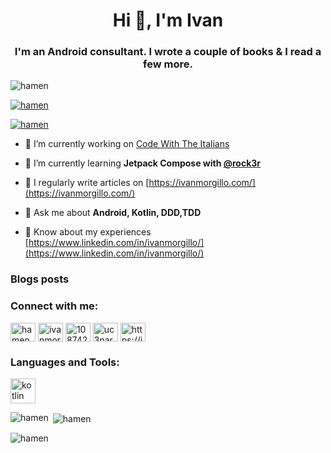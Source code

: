 <h1 align="center">Hi 👋, I'm Ivan</h1>
<h3 align="center">I'm an Android consultant. I wrote a couple of books & I read a few more.</h3>

<p align="left"> <img src="https://komarev.com/ghpvc/?username=hamen&label=Profile%20views&color=0e75b6&style=flat" alt="hamen" /> </p>

<p align="left"> <a href="https://github.com/ryo-ma/github-profile-trophy"><img src="https://github-profile-trophy.vercel.app/?username=hamen" alt="hamen" /></a> </p>

<p align="left"> <a href="https://twitter.com/hamen" target="blank"><img src="https://img.shields.io/twitter/follow/hamen?logo=twitter&style=for-the-badge" alt="hamen" /></a> </p>

- 🔭 I’m currently working on [Code With The Italians](http://codewiththeitalians.it)

- 🌱 I’m currently learning **Jetpack Compose with [@rock3r](https://github.com/rock3r)**

- 📝 I regularly write articles on [https://ivanmorgillo.com/](https://ivanmorgillo.com/)

- 💬 Ask me about **Android, Kotlin, DDD,TDD**

- 📄 Know about my experiences [https://www.linkedin.com/in/ivanmorgillo/](https://www.linkedin.com/in/ivanmorgillo/)

### Blogs posts
<!-- BLOG-POST-LIST:START -->
<!-- BLOG-POST-LIST:END -->

<h3 align="left">Connect with me:</h3>
<p align="left">
<a href="https://twitter.com/hamen" target="blank"><img align="center" src="https://raw.githubusercontent.com/rahuldkjain/github-profile-readme-generator/master/src/images/icons/Social/twitter.svg" alt="hamen" height="30" width="40" /></a>
<a href="https://linkedin.com/in/ivanmorgillo" target="blank"><img align="center" src="https://raw.githubusercontent.com/rahuldkjain/github-profile-readme-generator/master/src/images/icons/Social/linked-in-alt.svg" alt="ivanmorgillo" height="30" width="40" /></a>
<a href="https://stackoverflow.com/users/108742" target="blank"><img align="center" src="https://raw.githubusercontent.com/rahuldkjain/github-profile-readme-generator/master/src/images/icons/Social/stack-overflow.svg" alt="108742" height="30" width="40" /></a>
<a href="https://www.youtube.com/c/uc3nar9q1gmns6kcrio70vpq" target="blank"><img align="center" src="https://raw.githubusercontent.com/rahuldkjain/github-profile-readme-generator/master/src/images/icons/Social/youtube.svg" alt="uc3nar9q1gmns6kcrio70vpq" height="30" width="40" /></a>
<a href="/https://ivanmorgillo.com/feed/" target="blank"><img align="center" src="https://raw.githubusercontent.com/rahuldkjain/github-profile-readme-generator/master/src/images/icons/Social/rss.svg" alt="https://ivanmorgillo.com/feed/" height="30" width="40" /></a>
</p>

<h3 align="left">Languages and Tools:</h3>
<p align="left"> <a href="https://kotlinlang.org" target="_blank"> <img src="https://www.vectorlogo.zone/logos/kotlinlang/kotlinlang-icon.svg" alt="kotlin" width="40" height="40"/> </a> </p>

<p><img align="left" src="https://github-readme-stats.vercel.app/api/top-langs?username=hamen&show_icons=true&locale=en&layout=compact" alt="hamen" /></p>

<p>&nbsp;<img align="center" src="https://github-readme-stats.vercel.app/api?username=hamen&show_icons=true&locale=en" alt="hamen" /></p>

<p><img align="center" src="https://github-readme-streak-stats.herokuapp.com/?user=hamen&" alt="hamen" /></p>
